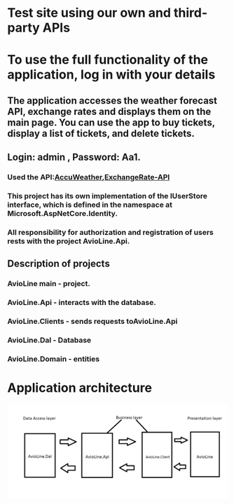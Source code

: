# Test site using our own and third-party APIs
# To use the full functionality of the application, log in with your details

## The application accesses the weather forecast API, exchange rates and displays them on the main page. You can use the app to buy tickets, display a list of tickets, and delete tickets.

## Login: admin , Password: Aa1.
### Used the API:[AccuWeather](https://developer.accuweather.com/),[ExchangeRate-API](https://www.exchangerate-api.com/)

### This project has its own implementation of the IUserStore interface, which is defined in the namespace at Microsoft.AspNetCore.Identity.
### All responsibility for authorization and registration of users rests with the project AvioLine.Api.

## Description of projects
### AvioLine main - project.
### AvioLine.Api -  interacts with the database.
### AvioLine.Clients - sends requests toAvioLine.Api
### AvioLine.Dal - Database
### AvioLine.Domain - entities

# Application architecture
<img src="https://github.com/Artem921/AvioLine.Api/blob/master/AvioLine/wwwroot/Images/arhi.png" />

